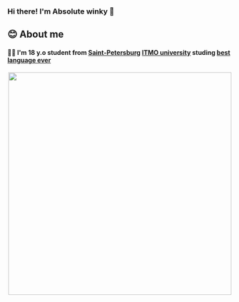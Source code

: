 ### Hi there! I'm Absolute winky  👋

<!--
**Winky1703/Winky1703** is a ✨ _special_ ✨ repository because its `README.md` (this file) appears on your GitHub profile.

Here are some ideas to get you started:

- 🔭 I’m currently working on ...
- 🌱 I’m currently learning ...
- 👯 I’m looking to collaborate on ...
- 🤔 I’m looking for help with ...
- 💬 Ask me about ...
- 📫 How to reach me: ...
- 😄 Pronouns: ...
- ⚡ Fun fact: ...
-->
<!--
<div id="header" align="center">
  <img src="https://media.giphy.com/media/v1.Y2lkPTc5MGI3NjExcXZ1OXZma3FqcGZ6aXRxcnp6MXY1dHUxbzA5MDllcDJybjgzODR5YiZlcD12MV9pbnRlcm5hbF9naWZfYnlfaWQmY3Q9Zw/JIX9t2j0ZTN9S/giphy.gif" width="500"/>
</div>
<div id="header" align="center">
  <img src="https://media.giphy.com/media/v1.Y2lkPTc5MGI3NjExYjU5b2xqdWJwYjVxc3p4Y2RkdDhva2FsYXRheTV4OG00aTkxY28wNCZlcD12MV9pbnRlcm5hbF9naWZfYnlfaWQmY3Q9Zw/zOvBKUUEERdNm/giphy.gif" width="500"/>
</div>
-->
## :blush: About me
#### :man_technologist: I'm 18 y.o student from [Saint-Petersburg](https://www.google.com/maps/place/Saint-Petersburg/) [ITMO university](https://itmo.ru/) studing [best language ever](https://en.cppreference.com/w/)
<div id="header" align="center">
  <img src="https://media.giphy.com/media/v1.Y2lkPTc5MGI3NjExc3Voa3R1emFjengzM3VrZnNwa2lxa3oxdmJkajQ3emw3Y3B5ancyeCZlcD12MV9pbnRlcm5hbF9naWZfYnlfaWQmY3Q9Zw/Dh5q0sShxgp13DwrvG/giphy.gif" width="500"/>
</div>
